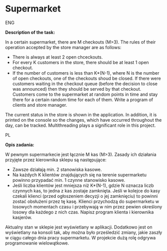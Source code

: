 # Supermarket

ENG

**Description of the task:**

In a certain supermarket, there are M checkouts (M>3). The rules of their operation accepted by the store manager are as follows:
- There is always at least 2 open chceckouts.
- For every K customers in the store, there should be at least 1 open checkout.
- If the number of customers is less than K*(N-1), where N is the number of open checkouts, one of the checkouts shoud be closed.
If there were customers waiting in the checkout queue (before the decision to close was announced) then they should be served by that checkout. Customers come to the supermarket at random points in time and stay there for a certain random time for each of them. Write a program of clients and store manager.

The current status in the store is shown in the application. In addition, it is printed on the console so the changes, which have occurred throughout the day, can be tracked. Multithreading plays a significant role in this project.

PL

**Opis zadania:**

W pewnym supermarkecie jest łącznie M kas (M>3). Zasady ich działania przyjęte przez kierownika sklepu są następujące:
- Zawsze działają min. 2 stanowiska kasowe.
- Na każdych K klientów znajdujących się na terenie supermarketu powinno przypadać min. 1 czynne stanowisko kasowe.
- Jeśli liczba klientów jest mniejsza niż K*(N-1), gdzie N oznacza liczb czynnych kas, to jedna z kas zostaje zamknięta.
Jeśli w kolejce do kasy czekali klienci (przed ogłoszeniem decyzji o jej zamknięciu) to powinni zostać obsłużeni przez tę kasę. Klienci przychodzą do supermarketu w losowych momentach czasu i przebywają w nim przez pewien określony losowy dla każdego z nich czas. Napisz program klienta i kierownika kasjerów.

Aktualny stan w sklepie jest wyświetlany w aplikacji. Dodatkowo jest on wyświetlany na konsoli tak, aby można było prześledzić zmiany, jakie zaszły w ciągu całego dnia pracy supermarketu. W projekcie dużą rolę odgrywa programowanie wielowątkowe.

